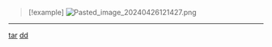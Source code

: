 

>[!example]
>![Pasted_image_20240426121427.png](/static/Pasted_image_20240426121427.png)

---
[tar](/obisdian_ntoes/notes_obsidian/Linux/tar.md) [dd](/obisdian_ntoes/notes_obsidian/Linux/dd.md)